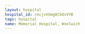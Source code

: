 ```yaml
---
layout: hospital
hospital_id: recjvVXmg8CkOvVYB
tags: hospital
name: Memorial Hospital, Woolwich
---
```

